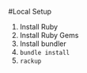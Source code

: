 #Local Setup
1. Install Ruby
2. Install Ruby Gems
3. Install bundler
4. ``bundle install``
5. ``rackup``
